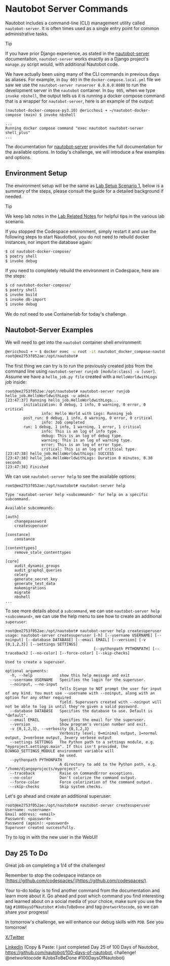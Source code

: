 # Nautobot Server Commands

Nautobot includes a command-line (CLI) management utility called `nautobot-server`. It is often times used as a single entry point for common administrative tasks. 

> [!TIP]
> If you have prior Django experience, as stated in the [nautobot-server](https://docs.nautobot.com/projects/core/en/stable/user-guide/administration/tools/nautobot-server/) documentaiton, `nautobot-server` works exactly as a Django project's `manage.py` script would, with additional Nautobot code. 

We have actually been using many of the CLI commands in previous days as aliases. For example, in `Day 003` in the `docker-compose.local.yml` file we saw we use the `nautobot-server runserver 0.0.0.0:8080` to run the development server in the `nautobot` container. In `Day 005`, when we type `invoke nbshell`, the output tells us it is running a docker compose command that is a wrapper for `nautobot-server`, here is an example of the output: 

```
(nautobot-docker-compose-py3.10) @ericchou1 ➜ ~/nautobot-docker-compose (main) $ invoke nbshell

...
Running docker compose command "exec nautobot nautobot-server shell_plus"
...
```

The documentation for [nautobot-server](https://docs.nautobot.com/projects/core/en/stable/user-guide/administration/tools/nautobot-server/) provides the full documentation for the available options. In today's challenge, we will introduce a few examples and options. 

## Environment Setup

The environment setup will be the same as [Lab Setup Scenario 1](../Lab_Setup/scenario_1_setup/README.md), below is a summary of the steps, please consult the guide for a detailed background if needed. 

> [!TIP]
> We keep lab notes in the [Lab Related Notes](../Lab_Setup/lab_related_notes/README.md) for helpful tips in the various lab scenario. 

If you stopped the Codespace environment, simply restart it and use the following steps to start Naudotbot, you do not need to rebuild docker instances, nor import the database again: 

```bash
$ cd nautobot-docker-compose/
$ poetry shell
$ invoke debug
```

If you need to completely rebuild the environment in Codespace, here are the steps: 

```bash
$ cd nautobot-docker-compose/
$ poetry shell
$ invoke build
$ invoke db-import
$ invoke debug
```

We do not need to use Containerlab for today's challenge. 

## Nautobot-Server Examples

We will need to get into the `nautobot` container shell environment: 

```bash
@ericchou1 ➜ ~ $ docker exec -u root -it nautobot_docker_compose-nautobot-1 bash
root@ee2753f052ae:/opt/nautobot#
```

The first thing we can try is to run the previously created jobs from the command line using `nautobot-server runjob [module:class] -u [user]`. Assume we have a `hello_job.py file` created with a `HelloWorldwithLogs` job inside: 

```
root@ee2753f052ae:/opt/nautobot# nautobot-server runjob hello_job.HelloWorldwithLogs -u admin
[23:47:37] Running hello_job.HelloWorldwithLogs...
        initialization: 0 debug, 1 info, 0 warning, 0 error, 0 critical
                info: Hello World with Logs: Running job
        post_run: 0 debug, 1 info, 0 warning, 0 error, 0 critical
                info: Job completed
        run: 1 debug, 1 info, 1 warning, 1 error, 1 critical
                info: This is an log of info type.
                debug: This is an log of debug type.
                warning: This is an log of warning type.
                error: This is an log of error type.
                critical: This is an log of critical type.
[23:47:38] hello_job.HelloWorldwithLogs: SUCCESS
[23:47:38] hello_job.HelloWorldwithLogs: Duration 0 minutes, 0.30 seconds
[23:47:38] Finished
```

We can use `nautobot-server help` to see the available options: 

```
root@ee2753f052ae:/opt/nautobot# nautobot-server help

Type 'nautobot-server help <subcommand>' for help on a specific subcommand.

Available subcommands:

[auth]
    changepassword
    createsuperuser

[constance]
    constance

[contenttypes]
    remove_stale_contenttypes

[core]
    audit_dynamic_groups
    audit_graphql_queries
    celery
    generate_secret_key
    generate_test_data
    makemigrations
    migrate
    nbshell
...
```

To see more details about a `subcommand`, we can use `nautobot-server help <subcommand>`, we can use the help menu to see how to create an additional `superuser`: 

```
root@ee2753f052ae:/opt/nautobot# nautobot-server help createsuperuser
usage: nautobot-server createsuperuser [-h] [--username USERNAME] [--noinput] [--database DATABASE] [--email EMAIL] [--version] [-v {0,1,2,3}] [--settings SETTINGS]
                                       [--pythonpath PYTHONPATH] [--traceback] [--no-color] [--force-color] [--skip-checks]

Used to create a superuser.

optional arguments:
  -h, --help            show this help message and exit
  --username USERNAME   Specifies the login for the superuser.
  --noinput, --no-input
                        Tells Django to NOT prompt the user for input of any kind. You must use --username with --noinput, along with an option for any other required
                        field. Superusers created with --noinput will not be able to log in until they're given a valid password.
  --database DATABASE   Specifies the database to use. Default is "default".
  --email EMAIL         Specifies the email for the superuser.
  --version             Show program's version number and exit.
  -v {0,1,2,3}, --verbosity {0,1,2,3}
                        Verbosity level; 0=minimal output, 1=normal output, 2=verbose output, 3=very verbose output
  --settings SETTINGS   The Python path to a settings module, e.g. "myproject.settings.main". If this isn't provided, the DJANGO_SETTINGS_MODULE environment variable will
                        be used.
  --pythonpath PYTHONPATH
                        A directory to add to the Python path, e.g. "/home/djangoprojects/myproject".
  --traceback           Raise on CommandError exceptions.
  --no-color            Don't colorize the command output.
  --force-color         Force colorization of the command output.
  --skip-checks         Skip system checks.
```

Let's go ahead and create an additional superuser: 

```
root@ee2753f052ae:/opt/nautobot# nautobot-server createsuperuser
Username: <username>
Email address: <email>
Password: <password>
Password (again): <password>
Superuser created successfully.
```

Try to log in with the new user in the WebUI! 

## Day 25 To Do

Great job on completing a 1/4 of the challenges!

Remember to stop the codespace instance on [https://github.com/codespaces/](https://github.com/codespaces/). 

 Your to-do today is to find another command from the documentation and learn more about it. Go ahead and post which command you find interesting and learned about on a social media of your choice, make sure you use the tag `#100DaysOfNautobot` `#JobsToBeDone` and tag `@networktocode`, so we can share your progress! 

In tomorrow's challenge, we will enhance our debug skills with `PDB`. See you tomorrow!  

[X/Twitter](<https://twitter.com/intent/tweet?url=https://github.com/nautobot/100-days-of-nautobot&text=I+just+completed+Day+25+of+the+100+days+of+nautobot+!&hashtags=100DaysOfNautobot,JobsToBeDone>)

[LinkedIn](https://www.linkedin.com/) (Copy & Paste: I just completed Day 25 of 100 Days of Nautobot, https://github.com/nautobot/100-days-of-nautobot, challenge! @networktocode #JobsToBeDone #100DaysOfNautobot)
